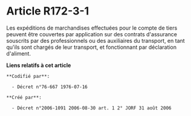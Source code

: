 # Article R172-3-1

Les expéditions de marchandises effectuées pour le compte de tiers peuvent être couvertes par application sur des contrats
d'assurance souscrits par des professionnels ou des auxiliaires du transport, en tant qu'ils sont chargés de leur transport,
et fonctionnant par déclaration d'aliment.

**Liens relatifs à cet article**

	**Codifié par**:

	  - Décret n°76-667 1976-07-16

	**Créé par**:

	  - Décret n°2006-1091 2006-08-30 art. 1 2° JORF 31 août 2006
